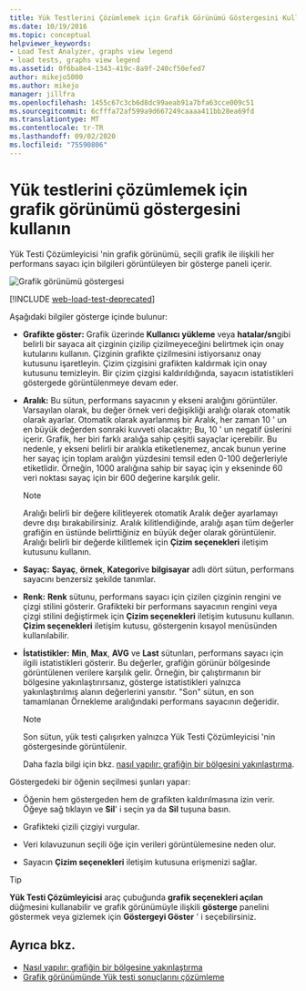 ```yaml
---
title: Yük Testlerini Çözümlemek için Grafik Görünümü Göstergesini Kullanma
ms.date: 10/19/2016
ms.topic: conceptual
helpviewer_keywords:
- Load Test Analyzer, graphs view legend
- load tests, graphs view legend
ms.assetid: 0f6ba8e4-1343-419c-8a9f-240cf50efed7
author: mikejo5000
ms.author: mikejo
manager: jillfra
ms.openlocfilehash: 1455c67c3cb6d8dc99aeab91a7bfa63cce009c51
ms.sourcegitcommit: 6cfffa72af599a9d667249caaaa411bb28ea69fd
ms.translationtype: MT
ms.contentlocale: tr-TR
ms.lasthandoff: 09/02/2020
ms.locfileid: "75590806"
---
```

# <a name="use-the-graphs-view-legend-to-analyze-load-tests"></a>Yük testlerini çözümlemek için grafik görünümü göstergesini kullanın

Yük Testi Çözümleyicisi 'nin grafik görünümü, seçili grafik ile ilişkili her performans sayacı için bilgileri görüntüleyen bir gösterge paneli içerir.

![Grafik görünümü göstergesi](../test/media/load_viewlegend.png)

[!INCLUDE [web-load-test-deprecated](includes/web-load-test-deprecated.md)]

Aşağıdaki bilgiler gösterge içinde bulunur:

- **Grafikte göster:** Grafik üzerinde **Kullanıcı yükleme** veya **hatalar/sn**gibi belirli bir sayaca ait çizginin çizilip çizilmeyeceğini belirtmek için onay kutularını kullanın. Çizginin grafikte çizilmesini istiyorsanız onay kutusunu işaretleyin. Çizim çizgisini grafikten kaldırmak için onay kutusunu temizleyin. Bir çizim çizgisi kaldırıldığında, sayacın istatistikleri göstergede görüntülenmeye devam eder.

- **Aralık:** Bu sütun, performans sayacının y ekseni aralığını görüntüler. Varsayılan olarak, bu değer örnek veri değişikliği aralığı olarak otomatik olarak ayarlar. Otomatik olarak ayarlanmış bir Aralık, her zaman 10 ' un en büyük değerden sonraki kuvveti olacaktır; Bu, 10 ' un negatif üslerini içerir. Grafik, her biri farklı aralığa sahip çeşitli sayaçlar içerebilir. Bu nedenle, y ekseni belirli bir aralıkla etiketlenemez, ancak bunun yerine her sayaç için toplam aralığın yüzdesini temsil eden 0-100 değerleriyle etiketlidir. Örneğin, 1000 aralığına sahip bir sayaç için y ekseninde 60 veri noktası sayaç için bir 600 değerine karşılık gelir.

    > [!NOTE]
    > Aralığı belirli bir değere kilitleyerek otomatik Aralık değer ayarlamayı devre dışı bırakabilirsiniz. Aralık kilitlendiğinde, aralığı aşan tüm değerler grafiğin en üstünde belirttiğiniz en büyük değer olarak görüntülenir. Aralığı belirli bir değerde kilitlemek için **Çizim seçenekleri** iletişim kutusunu kullanın.

- **Sayaç:** **Sayaç**, **örnek**, **Kategori**ve **bilgisayar** adlı dört sütun, performans sayacını benzersiz şekilde tanımlar.

- **Renk:** **Renk** sütunu, performans sayacı için çizilen çizginin rengini ve çizgi stilini gösterir. Grafikteki bir performans sayacının rengini veya çizgi stilini değiştirmek için **Çizim seçenekleri** iletişim kutusunu kullanın. **Çizim seçenekleri** iletişim kutusu, göstergenin kısayol menüsünden kullanılabilir.

- **İstatistikler:** **Min**, **Max**, **AVG** ve **Last** sütunları, performans sayacı için ilgili istatistikleri gösterir. Bu değerler, grafiğin görünür bölgesinde görüntülenen verilere karşılık gelir. Örneğin, bir çalıştırmanın bir bölgesine yakınlaştırırsanız, gösterge istatistikleri yalnızca yakınlaştırılmış alanın değerlerini yansıtır. "Son" sütun, en son tamamlanan Örnekleme aralığındaki performans sayacının değeridir.

    > [!NOTE]
    > Son sütun, yük testi çalışırken yalnızca Yük Testi Çözümleyicisi 'nin göstergesinde görüntülenir.

     Daha fazla bilgi için bkz. [nasıl yapılır: grafiğin bir bölgesini yakınlaştırma](../test/how-to-zoom-in-on-a-region-of-the-graph-in-load-test-results.md).

Göstergedeki bir öğenin seçilmesi şunları yapar:

- Öğenin hem göstergeden hem de grafikten kaldırılmasına izin verir. Öğeye sağ tıklayın ve **Sil**' i seçin ya da **Sil** tuşuna basın.

- Grafikteki çizili çizgiyi vurgular.

- Veri kılavuzunun seçili öğe için verileri görüntülemesine neden olur.

- Sayacın **Çizim seçenekleri** iletişim kutusuna erişmenizi sağlar.

> [!TIP]
> **Yük Testi Çözümleyicisi** araç çubuğunda **grafik seçenekleri açılan** düğmesini kullanabilir ve grafik görünümüyle ilişkili **gösterge** panelini göstermek veya gizlemek için **Göstergeyi Göster** ' i seçebilirsiniz.

## <a name="see-also"></a>Ayrıca bkz.

- [Nasıl yapılır: grafiğin bir bölgesine yakınlaştırma](../test/how-to-zoom-in-on-a-region-of-the-graph-in-load-test-results.md)
- [Grafik görünümünde Yük testi sonuçlarını çözümleme](../test/analyze-load-test-results-in-the-graphs-view.md)
